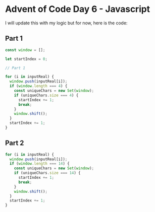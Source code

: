 # Advent of Code Day 6 - Javascript

I will update this with my logic but for now, here is the code:

## Part 1

```javascript
const window = [];

let startIndex = 0;

// Part 1

for (i in inputReal) {
  window.push(inputReal[i]);
  if (window.length === 4) {
    const uniqueChars = new Set(window);
    if (uniqueChars.size === 4) {
      startIndex += 1;
      break;
    }
    window.shift();
  }
  startIndex += 1;
}
```

## Part 2

```javascript
for (i in inputReal) {
  window.push(inputReal[i]);
  if (window.length === 14) {
    const uniqueChars = new Set(window);
    if (uniqueChars.size === 14) {
      startIndex += 1;
      break;
    }
    window.shift();
  }
  startIndex += 1;
}
```
